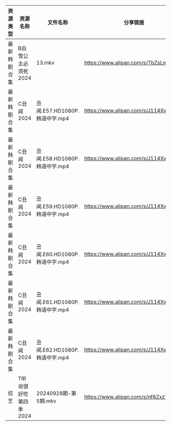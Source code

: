 | 资源类型   | 资源名称          | 文件名称                    | 分享链接                                 | 更新时间                |
| ------ | ------------- | ----------------------- | ------------------------------------ | ------------------- |
| 最新韩剧合集 | B白雪公主必须死2024  | 13.mkv                  | https://www.alipan.com/s/TbZsLmcPGSo | 2024-09-29 00:05:30 |
| 最新韩剧合集 | C丑闻2024       | 丑闻.E57.HD1080P.韩语中字.mp4 | https://www.alipan.com/s/J114XwZcFVg | 2024-09-29 10:09:26 |
| 最新韩剧合集 | C丑闻2024       | 丑闻.E58.HD1080P.韩语中字.mp4 | https://www.alipan.com/s/J114XwZcFVg | 2024-09-29 10:09:26 |
| 最新韩剧合集 | C丑闻2024       | 丑闻.E59.HD1080P.韩语中字.mp4 | https://www.alipan.com/s/J114XwZcFVg | 2024-09-29 10:09:25 |
| 最新韩剧合集 | C丑闻2024       | 丑闻.E60.HD1080P.韩语中字.mp4 | https://www.alipan.com/s/J114XwZcFVg | 2024-09-29 10:09:25 |
| 最新韩剧合集 | C丑闻2024       | 丑闻.E61.HD1080P.韩语中字.mp4 | https://www.alipan.com/s/J114XwZcFVg | 2024-09-29 10:09:25 |
| 最新韩剧合集 | C丑闻2024       | 丑闻.E62.HD1080P.韩语中字.mp4 | https://www.alipan.com/s/J114XwZcFVg | 2024-09-29 10:09:24 |
| 综艺     | T听说很好吃第四季2024 | 20240928期-第5期.mkv       | https://www.alipan.com/s/nf8ZxzTQNmB | 2024-09-29 00:08:32 |
